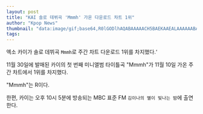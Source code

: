 ```yaml
---
layout: post
title: "KAI 솔로 데뷔곡 'Mmmh' 가온 다운로드 차트 1위"
author: "Kpop News"
thumbnail: "data:image/gif;base64,R0lGODlhAQABAAAAACH5BAEKAAEALAAAAAABAAEAAAICTAEAOw=="
tags: 
---
```



엑소 카이가 솔로 데뷔곡 `Mmmh`로 주간 차트 다운로드 1위를 차지했다.‘

11월 30일에 발매된 카이의 첫 번째 미니앨범 타이틀곡 "Mmmh"가 11월 10일 가온 주간 차트에서 1위를 차지했다.

"Mmmh"는 R이다.

한편, 카이는 오후 10시 5분에 방송되는 MBC 표준 FM `김이나의 별이 빛나는 밤`에 출연한다.